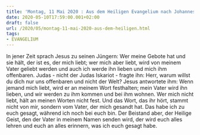 ```yaml
---
title: 'Montag, 11 Mai 2020 : Aus dem Heiligen Evangelium nach Johannes - Joh 14,21-26.'
date: 2020-05-10T17:59:00.001+02:00
draft: false
url: /2020/05/montag-11-mai-2020-aus-dem-heiligen.html
tags: 
- EVANGELIUM
---
```


In jener Zeit sprach Jesus zu seinen Jüngern: Wer meine Gebote hat und sie hält, der ist es, der mich liebt; wer mich aber liebt, wird von meinem Vater geliebt werden und auch ich werde ihn lieben und mich ihm offenbaren. Judas - nicht der Judas Iskariot - fragte ihn: Herr, warum willst du dich nur uns offenbaren und nicht der Welt? Jesus antwortete ihm: Wenn jemand mich liebt, wird er an meinem Wort festhalten; mein Vater wird ihn lieben, und wir werden zu ihm kommen und bei ihm wohnen. Wer mich nicht liebt, hält an meinen Worten nicht fest. Und das Wort, das ihr hört, stammt nicht von mir, sondern vom Vater, der mich gesandt hat. Das habe ich zu euch gesagt, während ich noch bei euch bin. Der Beistand aber, der Heilige Geist, den der Vater in meinem Namen senden wird, der wird euch alles lehren und euch an alles erinnern, was ich euch gesagt habe.